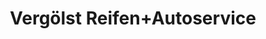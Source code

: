 ---
title: "Vergölst Reifen+Autoservice"
url: /bad-driburg/vergoelst-reifen-autoservice/
shop: Reifen
---